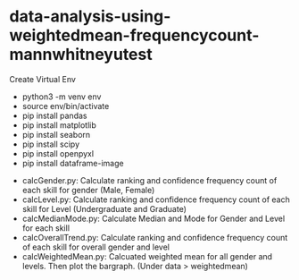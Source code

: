 # data-analysis-using-weightedmean-frequencycount-mannwhitneyutest
Create Virtual Env

* python3 -m venv env
* source env/bin/activate
* pip install pandas
* pip install matplotlib
* pip install seaborn
* pip install scipy
* pip install openpyxl
* pip install dataframe-image

- calcGender.py: Calculate ranking and confidence frequency count of each skill for gender (Male, Female)
- calcLevel.py: Calculate ranking and confidence frequency count of each skill for Level (Undergraduate and Graduate)
- calcMedianMode.py: Calculate Median and Mode for Gender and Level for each skill
- calcOverallTrend.py: Calculate ranking and confidence frequency count of each skill for overall gender and level
- calcWeightedMean.py: Calcuated weighted mean for all gender and levels. Then plot the bargraph. (Under data > weightedmean)
